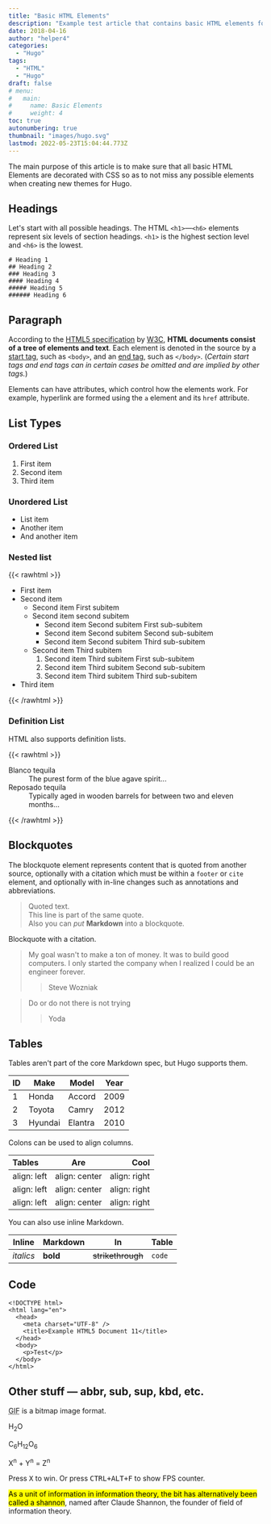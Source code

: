 ```yaml
---
title: "Basic HTML Elements"
description: "Example test article that contains basic HTML elements for text formatting on the Web."
date: 2018-04-16
author: "helper4"
categories:
  - "Hugo"
tags:
  - "HTML"
  - "Hugo"
draft: false
# menu:
#   main:
#     name: Basic Elements
#     weight: 4
toc: true
autonumbering: true
thumbnail: "images/hugo.svg"
lastmod: 2022-05-23T15:04:44.773Z
---
```


The main purpose of this article is to make sure that all basic HTML Elements are decorated with CSS so as to not miss any possible elements when creating new themes for Hugo.

## Headings

Let's start with all possible headings. The HTML `<h1>`—`<h6>` elements represent six levels of section headings. `<h1>` is the highest section level and `<h6>` is the lowest.

```text
# Heading 1
## Heading 2
### Heading 3
#### Heading 4
##### Heading 5
###### Heading 6
```

## Paragraph

According to the [HTML5 specification](https://www.w3.org/TR/html5/dom.html#elements) by [W3C](https://www.w3.org/), **HTML documents consist of a tree of elements and text**. Each element is denoted in the source by a [start tag](https://www.w3.org/TR/html5/syntax.html#syntax-start-tags), such as `<body>`, and an [end tag](https://www.w3.org/TR/html5/syntax.html#syntax-end-tags), such as `</body>`. (_Certain start tags and end tags can in certain cases be omitted and are implied by other tags._)

Elements can have attributes, which control how the elements work. For example, hyperlink are formed using the `a` element and its `href` attribute.

## List Types

### Ordered List

1. First item
2. Second item
3. Third item

### Unordered List

- List item
- Another item
- And another item

### Nested list
{{< rawhtml  >}}
<ul>
  <li>First item</li>
  <li>Second item
    <ul>
      <li>Second item First subitem</li>
      <li>Second item second subitem
        <ul>
          <li>Second item Second subitem First sub-subitem</li>
          <li>Second item Second subitem Second sub-subitem</li>
          <li>Second item Second subitem Third sub-subitem</li>
        </ul>
      </li>
      <li>Second item Third subitem
        <ol>
          <li>Second item Third subitem First sub-subitem</li>
          <li>Second item Third subitem Second sub-subitem</li>
          <li>Second item Third subitem Third sub-subitem</li>
        </ol>
    </ul>
  </li>
  <li>Third item</li>
</ul>
{{< /rawhtml  >}}

### Definition List

HTML also supports definition lists.

{{< rawhtml  >}}
<dl>
  <dt>Blanco tequila</dt>
  <dd>The purest form of the blue agave spirit...</dd>
  <dt>Reposado tequila</dt>
  <dd>Typically aged in wooden barrels for between two and eleven months...</dd>
</dl>

{{< /rawhtml  >}}

## Blockquotes

The blockquote element represents content that is quoted from another source, optionally with a citation which must be within a `footer` or `cite` element, and optionally with in-line changes such as annotations and abbreviations.

> Quoted text.\
> This line is part of the same quote.\
> Also you can _put_ **Markdown** into a blockquote.

Blockquote with a citation.

> My goal wasn't to make a ton of money. It was to build good computers. I only started the company when I realized I could be an engineer forever.
>
> > Steve Wozniak

> Do or do not there is not trying
>
> > Yoda

## Tables

Tables aren't part of the core Markdown spec, but Hugo supports them.

| ID  | Make    | Model   | Year |
| --- | ------- | ------- | ---- |
| 1   | Honda   | Accord  | 2009 |
| 2   | Toyota  | Camry   | 2012 |
| 3   | Hyundai | Elantra | 2010 |

Colons can be used to align columns.

| Tables      |      Are      |         Cool |
| :---------- | :-----------: | -----------: |
| align: left | align: center | align: right |
| align: left | align: center | align: right |
| align: left | align: center | align: right |

You can also use inline Markdown.

| Inline    | Markdown | In                | Table  |
| --------- | -------- | ----------------- | ------ |
| _italics_ | **bold** | ~~strikethrough~~ | `code` |

## Code

```text
<!DOCTYPE html>
<html lang="en">
  <head>
    <meta charset="UTF-8" />
    <title>Example HTML5 Document 11</title>
  </head>
  <body>
    <p>Test</p>
  </body>
</html>
```




## Other stuff — abbr, sub, sup, kbd, etc.

<abbr title="Graphics Interchange Format">GIF</abbr> is a bitmap image format.

H<sub>2</sub>O

C<sub>6</sub>H<sub>12</sub>O<sub>6</sub>

X<sup>n</sup> + Y<sup>n</sup> = Z<sup>n</sup>

Press <kbd>X</kbd> to win. Or press <kbd><kbd>CTRL</kbd>+<kbd>ALT</kbd>+<kbd>F</kbd></kbd> to show FPS counter.

<mark>As a unit of information in information theory, the bit has alternatively been called a shannon</mark>, named after Claude Shannon, the founder of field of information theory.
